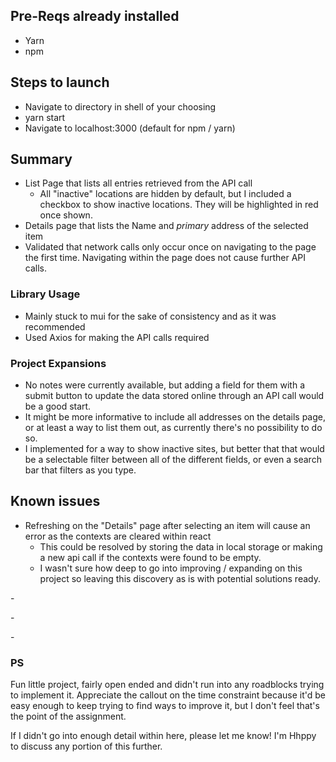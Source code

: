 ## Pre-Reqs already installed

- Yarn
- npm

## Steps to launch

- Navigate to directory in shell of your choosing
- yarn start
- Navigate to localhost:3000 (default for npm / yarn)

## Summary

- List Page that lists all entries retrieved from the API call
  - All "inactive" locations are hidden by default, but I included a checkbox to show inactive locations. They will be highlighted in red once shown.
- Details page that lists the Name and _primary_ address of the selected item
- Validated that network calls only occur once on navigating to the page the first time. Navigating within the page does not cause further API calls.

### Library Usage

- Mainly stuck to mui for the sake of consistency and as it was recommended
- Used Axios for making the API calls required

### Project Expansions

- No notes were currently available, but adding a field for them with a submit button to update the data stored online through an API call would be a good start.
- It might be more informative to include all addresses on the details page, or at least a way to list them out, as currently there's no possibility to do so.
- I implemented for a way to show inactive sites, but better that that would be a selectable filter between all of the different fields, or even a search bar that filters as you type.

## Known issues

- Refreshing on the "Details" page after selecting an item will cause an error as the contexts are cleared within react
  - This could be resolved by storing the data in local storage or making a new api call if the contexts were found to be empty.
  - I wasn't sure how deep to go into improving / expanding on this project so leaving this discovery as is with potential solutions ready.

\-

\-

\-

### PS

Fun little project, fairly open ended and didn't run into any roadblocks trying to implement it. Appreciate the callout on the time constraint because it'd be easy enough to keep trying to find ways to improve it, but I don't feel that's the point of the assignment.

If I didn't go into enough detail within here, please let me know! I'm Hhppy to discuss any portion of this further.
